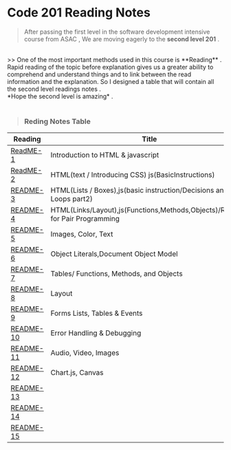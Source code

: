 # Code 201 Reading Notes

> After passing the first level in the software development intensive course from ASAC , We are moving eagerly to the **second level 201** .
<br>
>> One of the most important methods used in this course is **Reading** .
Rapid reading of the topic before explanation gives us a greater ability to comprehend and understand things and to link between the read information and the explanation.
So I designed a table that will contain all the second level readings notes .
<br>
*Hope the second level is amazing* .
<br>
<br>

> ### Reding Notes Table 

| Reading      | Title  |
| -------------| -------|
| [ReadME-1](https://raghadmustafa96.github.io/reading-notes/README-1) |  Introduction to HTML & javascript      |
| [ReadME-2](https://raghadmustafa96.github.io/reading-notes/class-02) | HTML(text / Introducing CSS) js(BasicInstructions)      |
| [README-3](https://raghadmustafa96.github.io/reading-notes/README-3) | HTML(Lists / Boxes),js(basic instruction/Decisions and Loops part2) |
| [README-4](https://raghadmustafa96.github.io/reading-notes/README-4) | HTML(Links/Layout),js(Functions,Methods,Objects)/Reasons for Pair Programming|
| [README-5](https://raghadmustafa96.github.io/reading-notes/README-5) | Images, Color, Text|
| [README-6](https://raghadmustafa96.github.io/reading-notes/README-6) | Object Literals,Document Object Model |
| [README-7](https://raghadmustafa96.github.io/reading-notes/README-7) | Tables/ Functions, Methods, and Objects |
| [README-8](https://raghadmustafa96.github.io/reading-notes/README-8) |Layout|
| [README-9](https://raghadmustafa96.github.io/reading-notes/README-9) |  Forms Lists, Tables & Events |
| [README-10](https://raghadmustafa96.github.io/reading-notes/README-10)| Error Handling & Debugging |
| [README-11](https://raghadmustafa96.github.io/reading-notes/README-11)| Audio, Video, Images |
| [README-12](https://raghadmustafa96.github.io/reading-notes/README-12)|  Chart.js, Canvas      |
| [README-13]()|        |
| [README-14]()|        |
| [README-15]()|        |